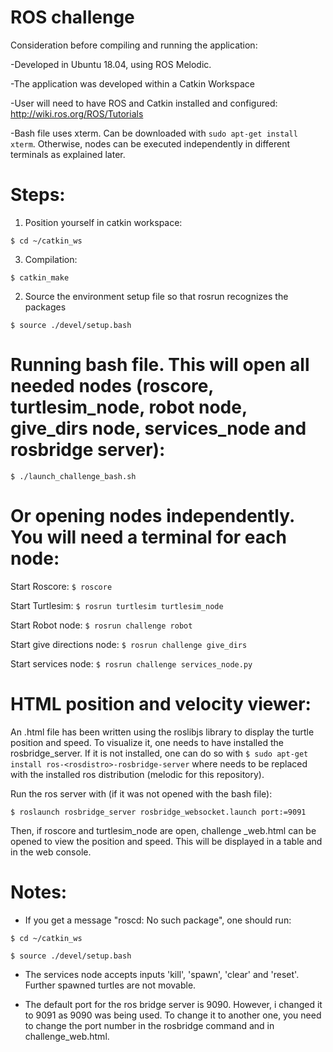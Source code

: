 # ROS challenge

Consideration before compiling and running the application:

-Developed in Ubuntu 18.04, using ROS Melodic. 

-The application was developed within a Catkin Workspace

-User will need to have ROS and Catkin installed and configured: http://wiki.ros.org/ROS/Tutorials

-Bash file uses xterm. Can be downloaded with `sudo apt-get install xterm`. Otherwise, nodes can be executed independently in different terminals as explained later.

# Steps:

1) Position yourself in catkin workspace:

`$ cd ~/catkin_ws`

3) Compilation:

`$ catkin_make`

2) Source the environment setup file so that rosrun recognizes the packages

`$ source ./devel/setup.bash`

# Running bash file. This will open all needed nodes (roscore, turtlesim_node, robot node,  give_dirs node, services_node and rosbridge server):

`$ ./launch_challenge_bash.sh`

# Or opening nodes independently. You will need a terminal for each node:

Start Roscore: `$ roscore`

Start Turtlesim: `$ rosrun turtlesim turtlesim_node`

Start Robot node: `$ rosrun challenge robot`

Start give directions node: `$ rosrun challenge give_dirs`

Start services node: `$ rosrun challenge services_node.py`

# HTML position and velocity viewer:

An .html file has been written using the roslibjs library to display the turtle position and speed. To visualize it, one needs to have installed the rosbridge_server. If it is not installed, one can do so with `$ sudo apt-get install ros-<rosdistro>-rosbridge-server` where <rosdistro> needs to be replaced with the installed ros distribution (melodic for this repository).

Run the ros server with (if it was not opened with the bash file):

`$ roslaunch rosbridge_server rosbridge_websocket.launch port:=9091`

Then, if roscore and turtlesim_node are open, challenge _web.html can be opened to view the position and speed. This will be displayed in a table and in the web console.


# Notes:

- If you get a message "roscd: No such package", one should run:

`$ cd ~/catkin_ws`

`$ source ./devel/setup.bash`

- The services node accepts inputs 'kill', 'spawn', 'clear' and 'reset'. Further spawned turtles are not movable.

- The default port for the ros bridge server is 9090. However, i changed it to 9091 as 9090 was being used. To change it to another one, you need to change the port number in the rosbridge command and in challenge_web.html.
